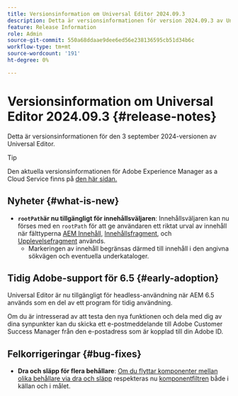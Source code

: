 ```yaml
---
title: Versionsinformation om Universal Editor 2024.09.3
description: Detta är versionsinformationen för version 2024.09.3 av Universal Editor.
feature: Release Information
role: Admin
source-git-commit: 550a68ddaae9dee6ed56e238136595cb51d34b6c
workflow-type: tm+mt
source-wordcount: '191'
ht-degree: 0%

---
```



# Versionsinformation om Universal Editor 2024.09.3 {#release-notes}

Detta är versionsinformationen för den 3 september 2024-versionen av Universal Editor.

>[!TIP]
>
>Den aktuella versionsinformationen för Adobe Experience Manager as a Cloud Service finns på [den här sidan.](/help/release-notes/release-notes-cloud/release-notes-current.md)

## Nyheter {#what-is-new}

* **`rootPath`är nu tillgängligt för innehållsväljaren**: Innehållsväljaren kan nu förses med en `rootPath` för att ge användaren ett riktat urval av innehåll när fälttyperna [AEM Innehåll,](/help/implementing/universal-editor/field-types.md#aem-content) [Innehållsfragment,](/help/implementing/universal-editor/field-types.md#content-fragment) och [Upplevelsefragment](/help/implementing/universal-editor/field-types.md#experience-fragment) används.
   * Markeringen av innehåll begränsas därmed till innehåll i den angivna sökvägen och eventuella underkataloger.

## Tidig Adobe-support för 6.5 {#early-adoption}

Universal Editor är nu tillgängligt för headless-användning när AEM 6.5 används som en del av ett program för tidig användning.

Om du är intresserad av att testa den nya funktionen och dela med dig av dina synpunkter kan du skicka ett e-postmeddelande till Adobe Customer Success Manager från den e-postadress som är kopplad till din Adobe ID.

## Felkorrigeringar {#bug-fixes}

* **Dra och släpp för flera behållare**: [Om du flyttar komponenter mellan olika behållare via dra och släpp](/help/sites-cloud/authoring/universal-editor/authoring.md#reordering-components) respekteras nu [komponentfiltren](/help/implementing/universal-editor/customizing.md#filtering-components) både i källan och i målet.
